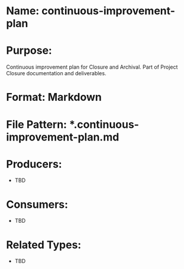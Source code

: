 # Name: continuous-improvement-plan

# Purpose:
Continuous improvement plan for Closure and Archival. Part of Project Closure documentation and deliverables.

# Format: Markdown

# File Pattern: *.continuous-improvement-plan.md

# Producers:
- TBD

# Consumers:
- TBD

# Related Types:
- TBD
